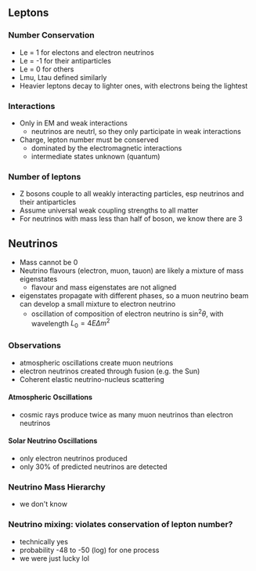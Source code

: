 ## Leptons

### Number Conservation
- Le = 1 for electons and electron neutrinos
- Le = -1 for their antiparticles
- Le = 0 for others
- Lmu, Ltau defined similarly
- Heavier leptons decay to lighter ones, with electrons being the lightest

### Interactions
- Only in EM and weak interactions
    - neutrinos are neutrl, so they only participate in weak interactions
- Charge, lepton number must be conserved
    - dominated by the electromagnetic interactions
    - intermediate states unknown (quantum)

### Number of leptons
- Z bosons couple to all weakly interacting particles, esp neutrinos and their antiparticles
- Assume universal weak coupling strengths to all matter
- For neutrinos with mass less than half of boson, we know there are 3

## Neutrinos
- Mass cannot be 0
- Neutrino flavours (electron, muon, tauon) are likely a mixture of mass eigenstates
    - flavour and mass eigenstates are not aligned
- eigenstates propagate with different phases, so a muon neutrino beam can develop a small mixture to electron neutrino
    - oscillation of composition of electron neutrino is $\sin^2\theta$, with wavelength $L_0 = {4E}{\Delta m^2}$

### Observations
- atmospheric oscillations create muon neutrions
- electron neutrinos created through fusion (e.g. the Sun)
- Coherent elastic neutrino-nucleus scattering

#### Atmospheric Oscillations
- cosmic rays produce twice as many muon neutrinos than electron neutrinos

#### Solar Neutrino Oscillations
- only electron neutrinos produced
- only 30% of predicted neutrinos are detected

### Neutrino Mass Hierarchy
- we don't know

### Neutrino mixing: violates conservation of lepton number?
- technically yes
- probability -48 to -50 (log) for one process
- we were just lucky lol
